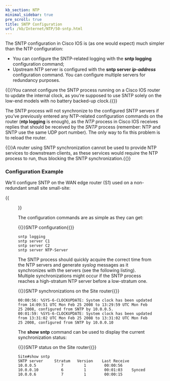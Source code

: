 ```yaml
---
kb_section: NTP
minimal_sidebar: true
pre_scroll: true
title: SNTP Configuration
url: /kb/Internet/NTP/50-sntp.html
---
```

The SNTP configuration in Cisco IOS is (as one would expect) much simpler than the NTP configuration:

* You can configure the SNTP-related logging with the **sntp logging** configuration command;
* Upstream NTP server is configured with the **sntp server *ip-address*** configuration command. You can configure multiple servers for redundancy purposes.

{{<note>}}You cannot configure the SNTP process running on a Cisco IOS router to update the internal clock, as you're supposed to use SNTP solely on the low-end models with no battery backed-up clock.{{</note>}}

The SNTP process will not synchronize to the configured SNTP servers if you’ve previously entered any NTP-related configuration commands on the router (**ntp logging** is enough), as the *NTP* process in Cisco IOS receives replies that should be received by the *SNTP* process (remember: NTP and SNTP use the same UDP port number). The only way to fix this problem is to reload the router.

{{<note warn>}}A router using SNTP synchronization cannot be used to provide NTP services to downstream clients, as these services would require the NTP process to run, thus blocking the SNTP synchronization.{{</note>}}

### Configuration Example

We'll configure SNTP on the WAN edge router (S1) used on a non-redundant small site small-site:

{{<figure src="design-non-redundant.png" caption="Simple remote site using SNTP synchronization">}}

The configuration commands are as simple as they can get:

{{<cc>}}SNTP configuration{{</cc>}}
```
sntp logging
sntp server C1
sntp server C2
sntp server NTP-Server
```

The SNTP process should quickly acquire the correct time from the NTP servers and generate *syslog* messages as it synchronizes with the servers (see the following listing). Multiple synchronizations might occur if the SNTP process reaches a high-stratum NTP server before a low-stratum one.

{{<cc>}}SNTP synchronizations on the Site router{{</cc>}}
```
00:00:56: %SYS-6-CLOCKUPDATE: System clock has been updated from 14:09:51 UTC Mon Feb 25 2008 to 13:29:59 UTC Mon Feb 25 2008, configured from SNTP by 10.0.0.5.
00:01:59: %SYS-6-CLOCKUPDATE: System clock has been updated from 13:31:02 UTC Mon Feb 25 2008 to 13:31:02 UTC Mon Feb 25 2008, configured from SNTP by 10.0.0.10
```

The **show sntp** command can be used to display the current synchronization status:

{{<cc>}}SNTP status on the Site router{{</cc>}}
```
Site#show sntp
SNTP server     Stratum   Version    Last Receive
10.0.0.5           7         1        00:00:56
10.0.0.10          6         1        00:01:03    Synced
10.0.0.6           7         1        00:00:15
```

